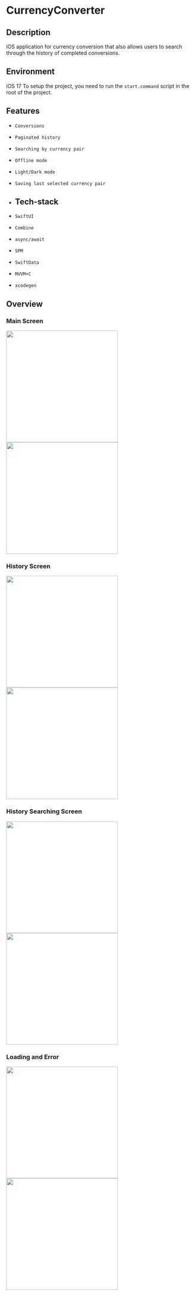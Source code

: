 # CurrencyConverter

## Description

iOS application for currency conversion that also allows users to search through the history of completed conversions.

## Environment
iOS 17
To setup the project, you need to run the `start.command` script in the root of the project.

## Features
- `Conversions`
- `Paginated history`
- `Searching by currency pair`
- `Offline mode`
- `Light/Dark mode`
- `Saving last selected currency pair`

- ## Tech-stack
- `SwiftUI`
- `Combine`
- `async/await`
- `SPM`
- `SwiftData`
- `MVVM+C`
- `xcodegen`

## Overview

### Main Screen

<img src="https://github.com/user-attachments/assets/db5c936c-aeaa-4fec-9f24-1eb14b3aec8d" alt="" width="300"/>
<img src="https://github.com/user-attachments/assets/ab3b9275-783e-432e-87cc-986a3391e685" alt="" width="300"/>


### History Screen

<img src="https://github.com/user-attachments/assets/40a31cc8-9ade-49e8-96d0-c0667aade96f" alt="" width="300"/>
<img src="https://github.com/user-attachments/assets/ff0924ac-78a7-480f-afb8-d4e0aaa5d153" alt="" width="300"/>


### History Searching Screen

<img src="https://github.com/user-attachments/assets/21c03fb7-6da4-4782-b16b-aef030c93c85" alt="" width="300"/>
<img src="https://github.com/user-attachments/assets/73d550c3-dc02-427e-8167-c3edd65db58d" alt="" width="300"/>


### Loading and Error

<img src="https://github.com/user-attachments/assets/7f1d0219-75a5-48d8-8916-5726f4647115" alt="" width="300"/>
<img src="https://github.com/user-attachments/assets/a2695150-702a-46d2-b1f6-eea5f1a4b479" alt="" width="300"/>
